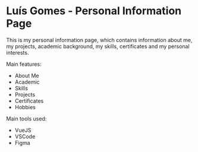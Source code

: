 # Luís Gomes - Personal Information Page

This is my personal information page, which contains information about me, my projects, academic background, my skills, certificates and my personal interests.

Main features:
  
  - About Me
  - Academic
  - Skills
  - Projects
  - Certificates
  - Hobbies

Main tools used:

  - VueJS
  - VSCode
  - Figma
